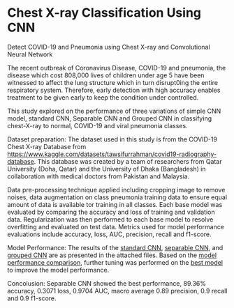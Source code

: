 # Chest X-ray Classification Using CNN
Detect COVID-19 and Pneumonia using Chest X-ray and Convolutional Neural Network

The recent outbreak of Coronavirus Disease, COVID-19 and pneumonia, the disease which cost 808,000 lives of children under age 5 have been witnessed to affect the lung structure which in turn disrupt0ing the entire respiratory system. Therefore, early detection with high accuracy enables treatment to be given early to keep the condition under controlled.

This study explored on the performance of three variations of simple CNN model, standard CNN, Separable CNN and Grouped CNN in classifying chest-X-ray to normal, COVID-19 and viral pneumonia classes. 

Dataset preparation:
The dataset used in this study is from the COVID-19 Chest X-ray Database from https://www.kaggle.com/datasets/tawsifurrahman/covid19-radiography-database. This database was created by a team of researchers from Qatar University (Doha, Qatar) and the University of Dhaka (Bangladesh) in collaboration with medical doctors from Pakistan and Malaysia.

Data pre-processing technique applied including cropping image to remove noises, data augmentation on class pneumonia training data to ensure equal amount of data is available tor training in all classes. Each base model was evaluated by comparing the accuracy and loss of training and validation data. Regularization was then performed to each base model to resolve overfitting and evaluated on test data. Metrics used for model performance evaluations include accuracy, loss, AUC, precision, recall and f1-score.

Model Performance: The results of the [standard CNN](https://github.com/suetteh/CXR-CNN/blob/main/Standard%20CNN.pdf), [separable CNN](https://github.com/suetteh/CXR-CNN/blob/main/Separable%20CNN.pdf), and [grouped CNN](https://github.com/suetteh/CXR-CNN/blob/main/Grouped%20CNN.pdf) are as presented in the attached files. Based on the [model performance comparison](https://github.com/suetteh/CXR-CNN/blob/main/Model%20Performance%20Comparison.pdf), further tuning was performed on the [best model](https://github.com/suetteh/CXR-CNN/blob/main/Tuning%20of%20Best%20Model.pdf) to improve the model performance.

Concolusion:
Separable CNN showed the best performance, 89.36% accuracy, 0.3071 loss, 0.9704 AUC, macro average 0.89 precision, 0.9 recall and 0.9 f1-score.
